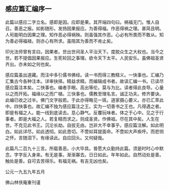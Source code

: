 ## 感应篇汇编序一

此篇以感应二字立名。感即是因。应即是果。其开端四句曰。祸福无门。惟人自召。善恶之报。如影随形。发扬因果报应。为善得福。作恶得祸之理。甚简且明。人茍能明白因果之理。知作恶必得祸殃。则虽强其作恶。心必有所畏而不敢从。知为善必得福禄。则亦心有所求。虽阻其为善而不肯止矣。

印光法师曾有言曰。因果者。世出世间圣人平治天下。度脱众生之大权也。当今之世。若不提倡因果报应。生死轮回之事理。欲令天下太平。人民安乐。虽佛祖圣贤齐出。亦未如之何也矣。

感应篇虽出道藏。而注中多引儒书佛经。读一书而得三教精义。一快事也。汇编乃汇集古今各种注本。详审抉择。精益求精。而编辑成书者。故读汇编一书。已读尽感应篇注本矣。二快事也。编者手眼。高出等伦。莫与为比。读者得此良导。心量以之而开拓。福缘以之而广植。三快事也。儒教至理名言。诚正功夫。修齐要诀。此编已收之过半。佛门文字般若。于此亦得略见一斑。道家摄心要义。亦已汇萃此中。四快事也。故汇编不独为感应篇注之王。实为一切善书之王也。凡得遇之者。即是有福之人。能一线到底读去。息心静气。反覆玩味者。体之于心中。见之于行事者。即是大福之人。若复精而求之。则成圣贤。作佛祖。尽在其中矣。人生在世。不克见此书王。沉沦长劫。自拔无由。岂非大不幸事乎。感应篇注解。如此明白。如此详尽。如此透彻。如此恳切。不啻如耳提面命。不啻如大声疾呼。而悲悯之怀。言随泪下。有缘读此。自应回头。又何疑哉。

此篇凡二百九十三言。所载善恶。小大毕具。普愿大众勤持此篇。须是时时心中默念。字字反入身来。有无是事。渐渐寡去。日日如此。年年如此。自然动处是善。触处是善。自可去苦得乐。有福无祸。有吉无凶也矣。

公元一九五九年五月

佛山林侠庵重刊谨